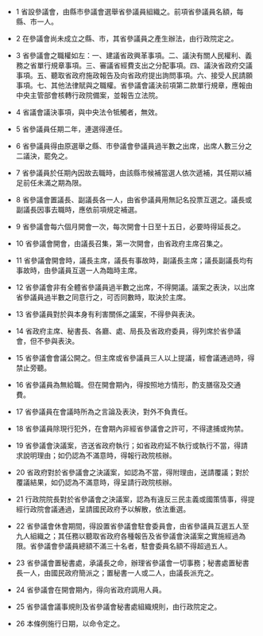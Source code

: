 * 1 省設參議會，由縣市參議會選舉省參議員組織之。前項省參議員名額，每縣、市一人。

* 2 在參議會尚未成立之縣、市，其省參議員之產生辦法，由行政院定之。

* 3 省參議會之職權如左：一、建議省政興革事項。二、議決有關人民權利、義務之省單行規章事項。三、審議省經費支出之分配事項。四、議決省政府交議事項。五、聽取省政府施政報告及向省政府提出詢問事項。六、接受人民請願事項。七、其他法律賦與之職權。省參議會議決前項第二款單行規章，應報由中央主管部會核轉行政院備案，並報告立法院。

* 4 省議會議決事項，與中央法令牴觸者，無效。

* 5 省參議員任期二年，連選得連任。

* 6 省參議員得由原選舉之縣、市參議會參議員過半數之出席，出席人數三分之二議決，罷免之。

* 7 省參議員於任期內因故去職時，由該縣市候補當選人依次遞補，其任期以補足前任未滿之期為限。

* 8 省參議會置議長、副議長各一人，由省參議員用無記名投票互選之。議長或副議長因事去職時，應依前項規定補選。

* 9 省參議會每六個月開會一次，每次開會十日至十五日，必要時得延長之。

* 10 省參議會開會，由議長召集，第一次開會，由省政府主席召集之。

* 11 省參議會開會時，議長主席，議長有事故時，副議長主席；議長副議長均有事故時，由參議員互選一人為臨時主席。

* 12 省參議會非有全體省參議員過半數之出席，不得開議。議案之表決，以出席省參議員過半數之同意行之，可否同數時，取決於主席。

* 13 省參議員對於與本身有利害關係之議案，不得參與表決。

* 14 省政府主席、秘書長、各廳、處、局長及省政府委員，得列席於省參議會，但不參與表決。

* 15 省參議會會議公開之。但主席或省參議員三人以上提議，經會議通過時，得禁止旁聽。

* 16 省參議員為無給職。但在開會期內，得按照地方情形，酌支膳宿及交通費。

* 17 省參議員在會議時所為之言論及表決，對外不負責任。

* 18 省參議員除現行犯外，在會期內非經省參議會之許可，不得逮捕或拘禁。

* 19 省參議會決議案，咨送省政府執行；如省政府延不執行或執行不當，得請求說明理由；如仍認為不滿意時，得報行政院核辦。

* 20 省政府對於省參議會之決議案，如認為不當，得附理由，送請覆議；對於覆議結果，如仍認為不滿意時，得呈請行政院核辦。

* 21 行政院院長對於省參議會之決議案，認為有違反三民主義或國策情事，得提經行政院會議通過，呈請國民政府予以解散，依法重選。

* 22 省參議會休會期間，得設置省參議會駐會委員會，由省參議員互選五人至九人組織之；其任務以聽取省政府各種報告及省參議會決議案之實施經過為限。省參議會參議員總額不滿三十名者，駐會委員名額不得超過五人。

* 23 省參議會置秘書處，承議長之命，辦理省參議會一切事務；秘書處置秘書長一人，由國民政府簡派之；置秘書一人或二人，由議長派充之。

* 24 省參議會在開會期內，得向省政府調用人員。

* 25 省參議會議事規則及省參議會秘書處組織規則，由行政院定之。

* 26 本條例施行日期，以命令定之。

